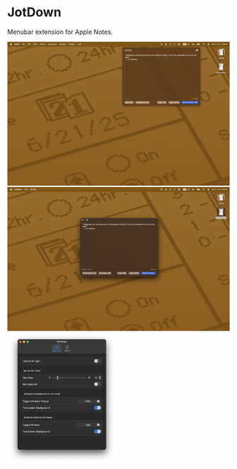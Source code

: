 # JotDown
Menubar extension for Apple Notes.

<img src="Assets/JotDownPreview.png" alt="iOS App screenshot highlighting import and export feature" />
<img src="Assets/JotDown-Preview2.png" alt="iOS App screenshot highlighting import and export feature" />
<img src="Assets/JotDown-Settings.png" alt="iOS App screenshot highlighting import and export feature" width="49%" />